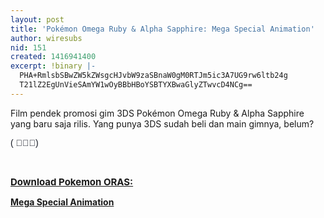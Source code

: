 ```yaml
---
layout: post
title: 'Pokémon Omega Ruby & Alpha Sapphire: Mega Special Animation'
author: wiresubs
nid: 151
created: 1416941400
excerpt: !binary |-
  PHA+RmlsbSBwZW5kZWsgcHJvbW9zaSBnaW0gM0RTJm5ic3A7UG9rw6ltb24g
  T21lZ2EgUnVieSAmYW1wOyBBbHBoYSBTYXBwaGlyZTwvcD4NCg==
---
```

<p>Film pendek promosi gim 3DS&nbsp;Pokémon Omega Ruby &amp; Alpha Sapphire yang baru saja rilis. Yang punya 3DS sudah beli dan main gimnya, belum?&nbsp;<br />
<span style="color:rgb(20, 24, 35); font-family:helvetica,arial,lucida grande,tahoma,verdana,arial,sans-serif; font-size:14px">( ﾟーﾟ)</span></p>

<p class="rtecenter"><br />
<a href="http://go.wire-subs.com/pokemon-oras" target="_blank"><span style="font-size:15px"><strong>Download Pokemon ORAS:<br />
Mega Special Animation</strong></span></a></p>
